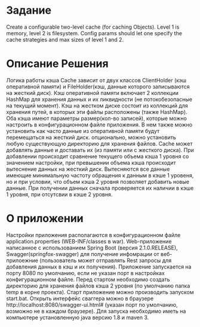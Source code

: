 # Задание
Create a configurable two-level cache (for caching Objects).
Level 1 is memory, level 2 is filesystem. 
Config params should let one specify the cache strategies and max sizes of level 1 and 2.
 
# Описание Решения
Логика работы кэша Cache зависит от двух классов ClientHolder (кэш оперативной памяти) и FileHolder(кэш, данные которого записываются на жесткий диск).
Кэш оперативной памяти включает 2 коллекции HashMap для хранения данных и их ликвидности (не потокобезопасные на текущий момент).
Кэш на жестком диске состоит из коллекций для хранения путей, в которых эти файлы расположены (также HashMap).
Оба кэша имеют параметры размер(кол-во записей), которые можно настроить в конфигурационном файле приложения.
В нем также можно установить как часто данные из оперативной памяти будут перемещаться на жесткий диск. опционально, можно установить любую существующую директорию для хранения файлов. 
Cache может добавлять данные и доставать их (из памяти или с жесткого диска). При добавлении происходит сравнение текущего объема кэша 1 уровня со значением настройки, при превышении объема кэша происходит вытеснение данных на жесткий диск.
Вытесняются все данные имеющие минимальную частоту обращения к данным в кэше 1 уровеня, но и при условии, что объем кэша 2 уровня позволяет добавить новые данные.
При получении данных сначала проверяется их наличии в кэше 1 уровня, при отсутсвии в кэше 2 уровня.

# О приложении
Настройки приложения располагаются в конфигурационном файле application.properties (WEB-INF/classes в war).
Web-приложение написанное с использованием Spring Boot (версия 2.1.0.RELEASE), Swagger(springfox-swagger) для получение инфомрации от веб-прилоежние (пользователь может отправлять Rest запросы для добавления данных в кэш и их получения).
Приложение запускается на порту 8080 по умолчанию, если не указан порт в настройках конфигурационном файле. 
Перед стартом необходимо создать директорию для хранения файлов кэша 2 уровня (по умолчанию папка temp в корне проекта). Старт приложение можно производить запуском start.bat. 
Открыть интерфейс сваггера можно в браузере http://localhost:8080/swagger-ui.html# (указан порт по умолчанию, возможно не в каждом браузере).
Для запуска необходимо иметь на компьютере установленную java версию 1.8 и maven 3. 